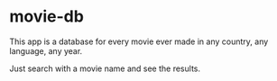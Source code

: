 # movie-db

This app is a database for every movie ever made in any country, any language, any year.

Just search with a movie name and see the results.
